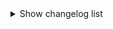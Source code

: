 <details><summary>Show changelog list</summary>

# 1.3.0
+ Added mods:
  - [ObjectVolumeController](https://thunderstore.io/c/lethal-company/p/FlipMods/ObjectVolumeController/) by [FlipMods](https://thunderstore.io/c/lethal-company/p/FlipMods/)
+ Removed mods:
  - [Boombox Controller](https://thunderstore.io/c/lethal-company/p/KoderTeh/Boombox_Controller/)
+ Profile code:
  - `PLACEHOLDER`
# 1.2.1
+ Other:
  - [GitHub](https://github.com/SKAREZ/FREAKS-Modpack/) repository created
  - Changed the keybinds for Night Vision toggle from `leftAlt` to `N`
  - Fixed `README.md`
  - Fixed `CHANGELOG.md`
# 1.2.0
+ Added mods:
  - [Boombox Controller](https://thunderstore.io/c/lethal-company/p/KoderTeh/Boombox_Controller/) by [KoderTeh](https://thunderstore.io/c/lethal-company/p/KoderTeh/)
  - [HDLethalCompany](https://thunderstore.io/c/lethal-company/p/Sligili/HDLethalCompany/) by [Sligili](https://github.com/Sligili)
  - [Lategame Upgrades](https://thunderstore.io/c/lethal-company/p/malco/Lategame_Upgrades/) by [Malcolm-Q](https://github.com/Malcolm-Q)
+ Removed mods:
  - [ObjectVolumeController](https://thunderstore.io/c/lethal-company/p/FlipMods/ObjectVolumeController/) by [FlipMods](https://thunderstore.io/c/lethal-company/p/FlipMods/) *(Replaced with [Boombox Controller](https://thunderstore.io/c/lethal-company/p/KoderTeh/Boombox_Controller/))*
+ Updated mods:
  - [BepInUtils](https://thunderstore.io/c/lethal-company/p/Ozone/BepInUtils/) `1.2.0 > 1.2.1`
  - [HotbarPlus](https://thunderstore.io/c/lethal-company/p/FlipMods/HotbarPlus/) `1.3.2 > 1.3.4`
  - [Mimics](https://thunderstore.io/c/lethal-company/p/x753/Mimics/) `2.1.0 > 2.2.0`
  - [More_Emotes](https://thunderstore.io/c/lethal-company/p/Sligili/More_Emotes/) `1.2.1 > 1.2.2`
  - [SuitSaver](https://thunderstore.io/c/lethal-company/p/Hexnet111/SuitSaver/) `1.1.1 > 1.1.2`
+ Note:
  - You will need to create a new profile, or delete the old mods you installed, especially: [ObjectVolumeController](https://thunderstore.io/c/lethal-company/p/FlipMods/ObjectVolumeController/) by [FlipMods](https://thunderstore.io/c/lethal-company/p/FlipMods/), to not enter in conflict with the new mod that have been added to the modpack: [Boombox Controller](https://thunderstore.io/c/lethal-company/p/KoderTeh/Boombox_Controller/) by [KoderTeh](https://thunderstore.io/c/lethal-company/p/KoderTeh/).
      - There is the 1.2.0 profile import code if you don't want to do this yourself: `018c7dba-6e84-dd33-b187-ee88eaf104e3`
# 1.1.0
+ Added mods:
  - [Mimics](https://thunderstore.io/c/lethal-company/p/x753/Mimics/) by [x753](https://github.com/x753)
+ Updated mods:
  - [BepInUtils](https://thunderstore.io/c/lethal-company/p/Ozone/BepInUtils/) `1.1.0 > 1.2.0`
  - [Helmet_Cameras](https://thunderstore.io/c/lethal-company/p/RickArg/Helmet_Cameras/) `2.1.3 > 2.1.5`
  - [HotbarPlus](https://thunderstore.io/c/lethal-company/p/FlipMods/HotbarPlus/) `1.3.1 > 1.3.2`
  - [LateCompany](https://thunderstore.io/c/lethal-company/p/anormaltwig/LateCompany/) `1.0.4 > 1.0.6`
  - [LC_API](https://thunderstore.io/c/lethal-company/p/2018/LC_API/) `2.1.1 > 2.2.0`
  - [LCBetterSaves](https://thunderstore.io/c/lethal-company/p/Pooble/LCBetterSaves/) `1.4.0 > 1.5.0`
  - [More_Emotes](https://thunderstore.io/c/lethal-company/p/Sligili/More_Emotes/) `1.1.1 > 1.2.1`
  - [More_Suits](https://thunderstore.io/c/lethal-company/p/x753/More_Suits/) `1.3.3 > 1.4.1`
  - [More_Company](https://thunderstore.io/c/lethal-company/p/notnotnotswipez/MoreCompany/) `1.7.1 > 1.7.2`
  - [Skinwalkers](https://thunderstore.io/c/lethal-company/p/RugbugRedfern/Skinwalkers/) `2.0.0 > 2.0.1`
  - [SuitSaver](https://thunderstore.io/c/lethal-company/p/Hexnet111/SuitSaver/) `1.0.2 > 1.1.1`
  - [TerminalApi](https://thunderstore.io/c/lethal-company/p/NotAtomicBomb/TerminalApi/) `1.3.2 > 1.4.0`
  - [TooManySuits](https://thunderstore.io/c/lethal-company/p/Verity/TooManySuits/) `1.0.1 > 1.0.4`
+ Added custom radio musics:
  - [Les_demons_de_minuit.mp3](https://www.youtube.com/watch?v=OP1Q1flNbVA)
# 1.0.0
+ Release

</details>
